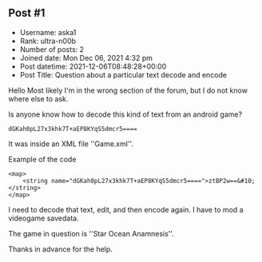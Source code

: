 ## Post #1
- Username: aska1
- Rank: ultra-n00b
- Number of posts: 2
- Joined date: Mon Dec 06, 2021 4:32 pm
- Post datetime: 2021-12-06T08:48:28+00:00
- Post Title: Question about a particular text decode and encode

Hello
Most likely I'm in the wrong section of the forum, but I do not know where else to ask.

Is anyone know how to decode this kind of text from an android game?

```
dGKah0pL27x3khk7T+aEP8KYqS5dmcr5====
```


It was inside an XML file ''Game.xml''. 

Example of the code

```
<map>
    <string name="dGKah0pL27x3khk7T+aEP8KYqS5dmcr5====">ztBP2w==&#10;    </string>
</map>
```


I need to decode that text, edit, and then encode again. I have to mod a videogame savedata.

The game in question is ''Star Ocean Anamnesis''.

Thanks in advance for the help.
